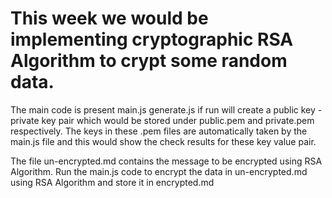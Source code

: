 # This week we would be implementing cryptographic RSA Algorithm to crypt some random data. 

The main code is present main.js
generate.js if run will create a public key - private key pair which would be stored under public.pem and private.pem respectively.
The keys in these .pem files are automatically taken by the main.js file and this would show the check results for these key value pair.

The file un-encrypted.md contains the message to be encrypted using RSA Algorithm. Run the main.js code to encrypt the data in un-encrypted.md using RSA Algorithm and store it in encrypted.md 

